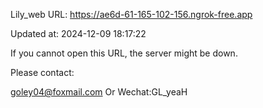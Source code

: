 Lily_web URL: https://ae6d-61-165-102-156.ngrok-free.app

Updated at: 2024-12-09 18:17:22

If you cannot open this URL, the server might be down.

Please contact: 

goley04@foxmail.com Or Wechat:GL_yeaH